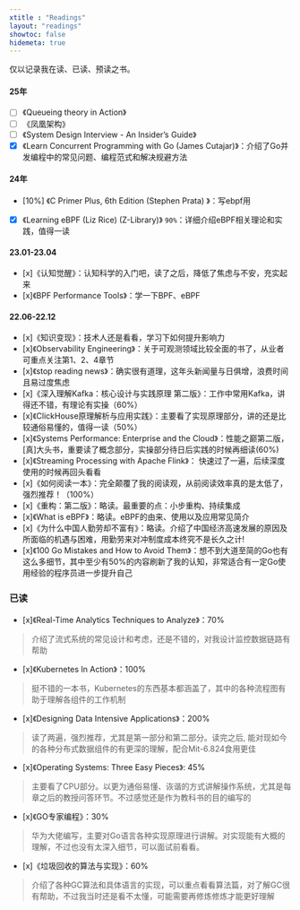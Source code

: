 ```yaml
---
xtitle : "Readings"
layout: "readings"
showtoc: false
hidemeta: true
---
```


仅以记录我在读、已读、预读之书。

#### 25年
- [ ] 《Queueing theory in Action》
- [ ] 《凤凰架构》
- [ ] 《System Design Interview - An Insider’s Guide》
- [x] 《Learn Concurrent Programming with Go (James Cutajar)》：介绍了Go并发编程中的常见问题、编程范式和解决规避方法

#### 24年
- [10%] 《C Primer Plus, 6th Edition (Stephen Prata) 》：写ebpf用
- [x] 《Learning eBPF (Liz Rice) (Z-Library)》 `90%`：详细介绍eBPF相关理论和实践，值得一读

#### 23.01-23.04
- [x]《认知觉醒》：认知科学的入门吧，读了之后，降低了焦虑与不安，充实起来
- [x]《BPF Performance Tools》：学一下BPF、eBPF

#### 22.06-22.12
- [x]《知识变现》：技术人还是看看，学习下如何提升影响力
- [x]《Observability Engineering》：关于可观测领域比较全面的书了，从业者可重点关注第1、2、4章节
- [x]《stop reading news》：确实很有道理，这年头新闻量与日俱增，浪费时间且易过度焦虑
- [x]《深入理解Kafka：核心设计与实践原理 第二版》：工作中常用Kafka，讲得还不错，有理论有实操（60%）
- [x]《ClickHouse原理解析与应用实践》：主要看了实现原理部分，讲的还是比较通俗易懂的，值得一读（50%）
- [x]《Systems Performance: Enterprise and the Cloud》：性能之巅第二版，[真]大头书，重要读了概念部分，实操部分待日后实践的时候再细读(60%)
- [x]《Streaming Processing with Apache Flink》： 快速过了一遍，后续深度使用的时候再回头看看
- [x]《如何阅读一本》：完全颠覆了我的阅读观，从前阅读效率真的是太低了，强烈推荐！（100%）
- [x]《重构：第二版》：略读。最重要的点：小步重构、持续集成
- [x]《What is eBPF》：略读。eBPF的由来、使用以及应用常见简介
- [x]《为什么中国人勤劳却不富有》：略读。介绍了中国经济高速发展的原因及所面临的机遇与困难，用勤劳来对冲制度成本终究不是长久之计!
- [x]《100 Go Mistakes and How to Avoid Them》：想不到大道至简的Go也有这么多细节，其中至少有50%的内容刷新了我的认知，非常适合有一定Go使用经验的程序员进一步提升自己

### 已读
- [x]《Real-Time Analytics Techniques to Analyze》：70%
> 介绍了流式系统的常见设计和考虑，还是不错的，对我设计监控数据链路有帮助

- [x]《Kubernetes In Action》：100%
> 挺不错的一本书，Kubernetes的东西基本都涵盖了，其中的各种流程图有助于理解各组件的工作机制

- [x]《Designing Data Intensive Applications》：200%
> 读了两遍，强烈推荐，尤其是第一部分和第二部分。读完之后, 能对现如今的各种分布式数据组件的有更深的理解，配合Mit-6.824食用更佳

- [x]《Operating Systems: Three Easy Pieces》: 45%
> 主要看了CPU部分。以更为通俗易懂、诙谐的方式讲解操作系统，尤其是每章之后的教授问答环节。不过感觉还是作为教科书的目的编写的

- [x]《GO专家编程》：30%
> 华为大佬编写，主要对Go语言各种实现原理进行讲解。对实现能有大概的理解，不过也没有太深入细节，可以面试前看看。

- [x]《垃圾回收的算法与实现》：60%
> 介绍了各种GC算法和具体语言的实现，可以重点看看算法篇，对了解GC很有帮助，不过我当时还是看不太懂，可能需要再修炼修炼才能更好理解
